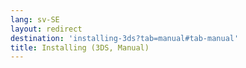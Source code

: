```yaml
---
lang: sv-SE
layout: redirect
destination: 'installing-3ds?tab=manual#tab-manual'
title: Installing (3DS, Manual)
---
```



